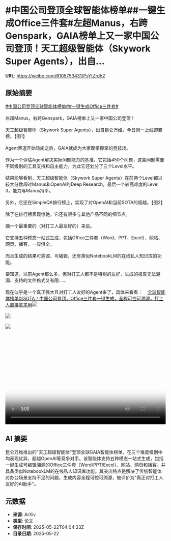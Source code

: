 # #中国公司登顶全球智能体榜单##一键生成Office三件套#左超Manus，右跨Genspark，GAIA榜单上又一家中国公司登顶！天工超级智能体（Skywork Super Agents），出自...

**URL**: https://weibo.com/6105753431/PsYtZrdh2

## 原始摘要

<a href="https://m.weibo.cn/search?containerid=231522type%3D1%26t%3D10%26q%3D%23%E4%B8%AD%E5%9B%BD%E5%85%AC%E5%8F%B8%E7%99%BB%E9%A1%B6%E5%85%A8%E7%90%83%E6%99%BA%E8%83%BD%E4%BD%93%E6%A6%9C%E5%8D%95%23&amp;extparam=%23%E4%B8%AD%E5%9B%BD%E5%85%AC%E5%8F%B8%E7%99%BB%E9%A1%B6%E5%85%A8%E7%90%83%E6%99%BA%E8%83%BD%E4%BD%93%E6%A6%9C%E5%8D%95%23" data-hide=""><span class="surl-text">#中国公司登顶全球智能体榜单#</span></a><a href="https://m.weibo.cn/search?containerid=231522type%3D1%26t%3D10%26q%3D%23%E4%B8%80%E9%94%AE%E7%94%9F%E6%88%90Office%E4%B8%89%E4%BB%B6%E5%A5%97%23&amp;extparam=%23%E4%B8%80%E9%94%AE%E7%94%9F%E6%88%90Office%E4%B8%89%E4%BB%B6%E5%A5%97%23" data-hide=""><span class="surl-text">#一键生成Office三件套#</span></a><br><br>左超Manus，右跨Genspark，GAIA榜单上又一家中国公司登顶！<br><br>天工超级智能体（Skywork Super Agents），出自昆仑万维，今日刚一上线即霸榜。【图1】<br><br>Agent赛道开始热闹之后，GAIA就成为大家摩拳擦掌的竞技场。<br><br>作为一个评估Agent解决实际问题能力的基准，它包括450个问题，这些问题需要不同级别的工具支持和自主能力，为此它还划分了三个Level水平。<br><br>结果能够看到，天工超级智能体（Skywork Super Agents）在前两个Level都以较大分数超过Manus和OpenAI的Deep Research，最后一个较高难度的Level 3，能力与Manus持平。<br><br>另外，它还在SimpleQA排行榜上，实现了对OpenAI和当前SOTA的超越。【图2】<br><br>除了在排行榜表现惊艳，它还有很多与其他产品不同的细节点。<br><br>摘一个最重要的（对打工人最友好的）来说。<br><br>它支持五种模态一站式生成，包括Office三件套（Word、PPT、Excel）、网站、网页、播客，一应俱全。<br><br>而且生成的结果可溯源、可编辑，还有类似NotebookLM的在线私人知识库的功能。<br><br>要知道，以前Agent那么多，但对打工人都不是特别的友好，生成的报告无法溯源、支持的文件格式又有限……<br><br>现在似乎是一个真正强大且对打工人友好的Agent来了，具体来看看：<a href="https://weibo.cn/sinaurl?u=https%3A%2F%2Fmp.weixin.qq.com%2Fs%2F1bzyZ35WettXE924PU_zOQ" data-hide=""><span class="url-icon"><img style="width: 1rem;height: 1rem" src="https://h5.sinaimg.cn/upload/2015/09/25/3/timeline_card_small_web_default.png" referrerpolicy="no-referrer"></span><span class="surl-text">全球智能体榜单新SOTA！中国公司登顶，Office三件套一键生成，全程可控可溯源，打工人直接拿来用</span></a><img style="" src="https://tvax3.sinaimg.cn/large/006Fd7o3gy1i1o309kmdpj30zk0qn79s.jpg" referrerpolicy="no-referrer"><br><br><img style="" src="https://tvax2.sinaimg.cn/large/006Fd7o3gy1i1o30bg0h6j30zk0ntwhk.jpg" referrerpolicy="no-referrer"><br><br><img style="" src="https://tvax3.sinaimg.cn/large/006Fd7o3ly1i1o31szj3rj31hc0u0t93.jpg" referrerpolicy="no-referrer"><br><br><br clear="both"><div style="clear: both"></div><video controls="controls" poster="https://tvax1.sinaimg.cn/orj480/006Fd7o3ly1i1o31t6ozwj31hc0u076k.jpg" style="width: 100%"><source src="https://f.video.weibocdn.com/o0/CVPyeUbQlx08orfVsVaM01041201ke6k0E010.mp4?label=mp4_720p&amp;template=1280x720.25.0&amp;ori=0&amp;ps=1CwnkDw1GXwCQx&amp;Expires=1747890128&amp;ssig=ZpjYRzGBMK&amp;KID=unistore,video"><source src="https://f.video.weibocdn.com/o0/oU5N5u0llx08orfUXlPq01041200GNyc0E010.mp4?label=mp4_hd&amp;template=852x480.25.0&amp;ori=0&amp;ps=1CwnkDw1GXwCQx&amp;Expires=1747890128&amp;ssig=zw%2BPkUQITK&amp;KID=unistore,video"><source src="https://f.video.weibocdn.com/o0/LGWim27Qlx08orfV5yIg01041200q1DZ0E010.mp4?label=mp4_ld&amp;template=640x360.25.0&amp;ori=0&amp;ps=1CwnkDw1GXwCQx&amp;Expires=1747890128&amp;ssig=%2Bsjd%2FdWy3K&amp;KID=unistore,video"><p>视频无法显示，请前往<a href="https://video.weibo.com/show?fid=1034%3A5169056282509392" target="_blank" rel="noopener noreferrer">微博视频</a>观看。</p></video>

## AI 摘要

昆仑万维推出的"天工超级智能体"登顶全球GAIA智能体榜单，在三个难度级别中均表现优异，超越OpenAI等竞争对手。该智能体支持五种模态一站式生成，包括一键生成可编辑溯源的Office三件套（Word/PPT/Excel）、网站、网页和播客，并具备类似NotebookLM的在线私人知识库功能。其突出特点是解决了传统智能体对办公场景支持不足的问题，生成内容全程可控可溯源，被评价为"真正对打工人友好的AI助手"。

## 元数据

- **来源**: ArXiv
- **类型**: 论文
- **保存时间**: 2025-05-22T04:04:33Z
- **目录日期**: 2025-05-22
